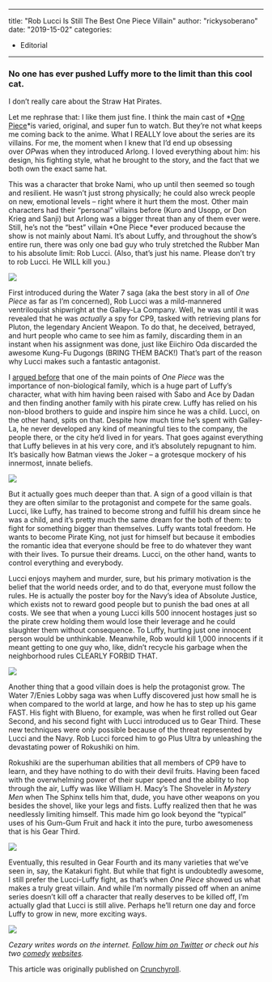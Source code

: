 
---
title: "Rob Lucci Is Still The Best One Piece Villain"
author: "rickysoberano"
date: "2019-15-02"
categories:
- Editorial
---

### No one has ever pushed Luffy more to the limit than this cool cat.

I don’t really care about the Straw Hat Pirates.

Let me rephrase that: I like them just fine. I think the main cast of *[One Piece](https://vrv.co/series/GRMG8ZQZR/One-Piece)*is varied, original, and super fun to watch. But they’re not what keeps me coming back to the anime. What I REALLY love about the series are its villains. For me, the moment when I knew that I’d end up obsessing over *OP*was when they introduced Arlong. I loved everything about him: his design, his fighting style, what he brought to the story, and the fact that we both own the exact same hat.

This was a character that broke Nami, who up until then seemed so tough and resilient. He wasn’t just strong physically; he could also wreck people on new, emotional levels – right where it hurt them the most. Other main characters had their “personal” villains before (Kuro and Usopp, or Don Krieg and Sanji) but Arlong was a bigger threat than any of them ever were. Still, he’s not the “best” villain *One Piece *ever produced because the show is not mainly about Nami. It’s about Luffy, and throughout the show’s entire run, there was only one bad guy who truly stretched the Rubber Man to his absolute limit: Rob Lucci. (Also, that&#8217;s just his name. Please don&#8217;t try to rob Lucci. He WILL kill you.)

![](/wp-content/uploads/2019/02/pigeon.jpg?w=1170&#038;ssl=1)

First introduced during the Water 7 saga (aka the best story in all of *One Piece* as far as I’m concerned), Rob Lucci was a mild-mannered ventriloquist shipwright at the Galley-La Company. Well, he was until it was revealed that he was *actually* a spy for CP9, tasked with retrieving plans for Pluton, the legendary Ancient Weapon. To do that, he deceived, betrayed, and hurt people who came to see him as family, discarding them in an instant when his assignment was done, just like Eiichiro Oda discarded the awesome Kung-Fu Dugongs (BRING THEM BACK!) That’s part of the reason why Lucci makes such a fantastic antagonist.

I [argued before](https://www.crunchyroll.com/anime-feature/2019/01/15-1/some-of-the-best-anime-scenes-ever-are-only-a-few-seconds-long) that one of the main points of *One Piece* was the importance of non-biological family, which is a huge part of Luffy’s character, what with him having been raised with Sabo and Ace by Dadan and then finding another family with his pirate crew. Luffy has relied on his non-blood brothers to guide and inspire him since he was a child. Lucci, on the other hand, spits on that. Despite how much time he’s spent with Galley-La, he never developed any kind of meaningful ties to the company, the people there, or the city he’d lived in for years. That goes against everything that Luffy believes in at his very core, and it’s absolutely repugnant to him. It’s basically how Batman views the Joker – a grotesque mockery of his innermost, innate beliefs.

![](/wp-content/uploads/2019/02/jaguar.jpg?w=1170&#038;ssl=1)

But it actually goes much deeper than that. A sign of a good villain is that they are often similar to the protagonist and compete for the same goals. Lucci, like Luffy, has trained to become strong and fulfill his dream since he was a child, and it’s pretty much the same dream for the both of them: to fight for something bigger than themselves. Luffy wants total freedom. He wants to become Pirate King, not just for himself but because it embodies the romantic idea that everyone should be free to do whatever they want with their lives. To pursue their dreams. Lucci, on the other hand, wants to control everything and everybody.

Lucci enjoys mayhem and murder, sure, but his primary motivation is the belief that the world needs order, and to do that, everyone must follow the rules. He is actually the poster boy for the Navy’s idea of Absolute Justice, which exists not to reward good people but to punish the bad ones at all costs. We see that when a young Lucci kills 500 innocent hostages just so the pirate crew holding them would lose their leverage and he could slaughter them without consequence. To Luffy, hurting just one innocent person would be unthinkable. Meanwhile, Rob would kill 1,000 innocents if it meant getting to one guy who, like, didn’t recycle his garbage when the neighborhood rules CLEARLY FORBID THAT.

![](/wp-content/uploads/2019/02/forbid.png?w=1170&#038;ssl=1)

Another thing that a good villain does is help the protagonist grow. The Water 7/Enies Lobby saga was when Luffy discovered just how small he is when compared to the world at large, and how he has to step up his game FAST. His fight with Blueno, for example, was when he first rolled out Gear Second, and his second fight with Lucci introduced us to Gear Third. These new techniques were only possible because of the threat represented by Lucci and the Navy. Rob Lucci forced him to go Plus Ultra by unleashing the devastating power of Rokushiki on him.

Rokushiki are the superhuman abilities that all members of CP9 have to learn, and they have nothing to do with their devil fruits. Having been faced with the overwhelming power of their super speed and the ability to hop through the air, Luffy was like William H. Macy’s The Shoveler in *Mystery Men* when The Sphinx tells him that, dude, you have other weapons on you besides the shovel, like your legs and fists. Luffy realized then that he was needlessly limiting himself. This made him go look beyond the “typical” uses of his Gum-Gum Fruit and hack it into the pure, turbo awesomeness that is his Gear Third.

![](/wp-content/uploads/2019/02/third-gear.jpg?w=1170&#038;ssl=1)

Eventually, this resulted in Gear Fourth and its many varieties that we’ve seen in, say, the Katakuri fight. But while that fight is undoubtedly awesome, I still prefer the Lucci-Luffy fight, as that’s when *One Piece* showed us what makes a truly great villain. And while I’m normally pissed off when an anime series doesn’t kill off a character that really deserves to be killed off, I’m actually glad that Lucci is still alive. Perhaps he’ll return one day and force Luffy to grow in new, more exciting ways.

![](/wp-content/uploads/2019/02/suit.png?w=1170&#038;ssl=1)

*Cezary writes words on the internet. [Follow him on Twitter](https://twitter.com/ostrichson) or check out his two [comedy](https://ostrich-report.com/) [websites](https://ostrichrun.com/).*

This article was originally published on [Crunchyroll](https://www.crunchyroll.com/anime-feature/2019/02/02-1/rob-lucci-is-still-the-best-one-piece-villain).
